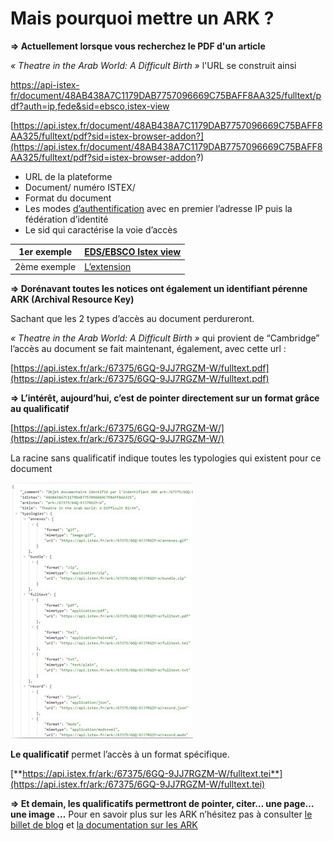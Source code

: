 # Mais pourquoi mettre un ARK ?

**=&gt; Actuellement lorsque vous recherchez le PDF d'un article**

_« Theatre in the Arab World: A Difficult Birth »_ l'URL se construit ainsi

[https://api-istex-fr/document/48AB438A7C1179DAB7757096669C75BAFF8AA325/fulltext/pdf?auth=ip,fede&sid=ebsco,istex-view](https://api-istex-fr/document/48AB438A7C1179DAB7757096669C75BAFF8AA325/fulltext/pdf?auth=ip,fede&sid=ebsco,istex-view)

[https://api.istex.fr/document/48AB438A7C1179DAB7757096669C75BAFF8AA325/fulltext/pdf?sid=istex-browser-addon?](https://api.istex.fr/document/48AB438A7C1179DAB7757096669C75BAFF8AA325/fulltext/pdf?sid=istex-browser-addon?)

* URL de la plateforme
* Document/ numéro ISTEX/
* Format du document
* Les modes [d’authentification](https://api.istex.fr/documentation/access/) avec en premier l’adresse IP puis la fédération d’identité
* Le sid qui caractérise la voie d’accès

| 1er exemple | [EDS/EBSCO Istex view](https://doc.istex.fr/users/discovery/) |
| --- | --- |
| 2ème exemple | [L’extension](https://addons.istex.fr/) |

**=&gt; Dorénavant toutes les notices ont également un identifiant pérenne ARK \(Archival Resource Key\)**

Sachant que les 2 types d’accès au document perdureront.

_« Theatre in the Arab World: A Difficult Birth »_ qui provient de “Cambridge” l’accès au document se fait maintenant, également, avec cette url :

[https://api.istex.fr/ark:/67375/6GQ-9JJ7RGZM-W/fulltext.pdf](https://api.istex.fr/ark:/67375/6GQ-9JJ7RGZM-W/fulltext.pdf)

**=&gt; L’intérêt, aujourd’hui, c’est de pointer directement sur un format grâce au qualificatif**

[https://api.istex.fr/ark:/67375/6GQ-9JJ7RGZM-W/](https://api.istex.fr/ark:/67375/6GQ-9JJ7RGZM-W/)

La racine sans qualificatif indique toutes les typologies qui existent pour ce document

![](../.gitbook/assets/ark1.png)

**Le qualificatif** permet l’accès à un format spécifique.

[**https://api.istex.fr/ark:/67375/6GQ-9JJ7RGZM-W/fulltext.tei**](https://api.istex.fr/ark:/67375/6GQ-9JJ7RGZM-W/fulltext.tei)

**=&gt; Et demain, les qualificatifs permettront de pointer, citer… une page…une image …** Pour en savoir plus sur les ARK n’hésitez pas à consulter [le billet de blog](http://blog.istex.fr/des-ark-dans-istex/) et [la documentation sur les ARK](https://api.istex.fr/documentation/ark/)

